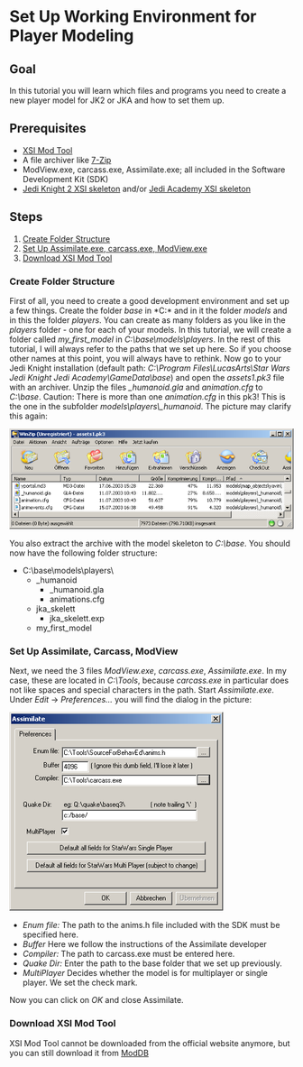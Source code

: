 # Set Up Working Environment for Player Modeling

## Goal

In this tutorial you will learn which files and programs you need to create a new player model for JK2 or JKA and how to set them up.

## Prerequisites

- [XSI Mod Tool](https://www.moddb.com/downloads/autodesk-softimage-mod-tool-75)
- A file archiver like [7-Zip](http://www.7-zip.org/)
- ModView.exe, carcass.exe, Assimilate.exe; all included in the Software Development Kit (SDK)
- [Jedi Knight 2 XSI skeleton](jk2-skeleton.exp) and/or [Jedi Academy XSI skeleton](jka-skeleton.exp)

## Steps

1. [Create Folder Structure](#create-folder-structure)
2. [Set Up Assimilate.exe, carcass.exe, ModView.exe](#set-up-assimilate-carcass-modview)
3. [Download XSI Mod Tool](#download-xsi-mod-tool)

### Create Folder Structure

First of all, you need to create a good development environment and set up a few things. Create the folder *base* in *C:\* and in it the folder *models* and in this the folder *players*. You can create as many folders as you like in the *players* folder - one for each of your models. In this tutorial, we will create a folder called *my_first_model* in *C:\base\models\players*. In the rest of this tutorial, I will always refer to the paths that we set up here. So if you choose other names at this point, you will always have to rethink. Now go to your Jedi Knight installation (default path: *C:\Program Files\LucasArts\Star Wars Jedi Knight Jedi Academy\GameData\base*) and open the *assets1.pk3* file with an archiver. Unzip the files *_humanoid.gla* and *animation.cfg* to *C:\base*. Caution: There is more than one *animation.cfg* in this pk3! This is the one in the subfolder *models\players\\_humanoid*. The picture may clarify this again:

![The image shows the section with the animation.cfg from the pk3 opened with Winzip](winzip-assets1-pk3.png)

You also extract the archive with the model skeleton to *C:\base*. You should now have the following folder structure:

- C:\base\models\players\
  - _humanoid
    - _humanoid.gla
    - animations.cfg
  - jka_skelett
    - jka_skelett.exp
  - my_first_model

### Set Up Assimilate, Carcass, ModView

Next, we need the 3 files *ModView.exe*, *carcass.exe*, *Assimilate.exe*. In my case, these are located in *C:\Tools*, because *carcass.exe* in particular does not like spaces and special characters in the path. Start *Assimilate.exe*. Under *Edit* -> *Preferences...* you will find the dialog in the picture:

![The picture shows a dialog window with which you can set up Assimilate.exe](assimilate.png)

- *Enum file:* The path to the anims.h file included with the SDK must be specified here.
- *Buffer* Here we follow the instructions of the Assimilate developer
- *Compiler:* The path to carcass.exe must be entered here.
- *Quake Dir:* Enter the path to the base folder that we set up previously.
- *MultiPlayer* Decides whether the model is for multiplayer or single player. We set the check mark.

Now you can click on *OK* and close Assimilate.

### Download XSI Mod Tool

XSI Mod Tool cannot be downloaded from the official website anymore, but you can still download it from [ModDB](https://www.moddb.com/downloads/autodesk-softimage-mod-tool-75)

